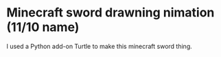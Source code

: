 # Minecraft sword drawning nimation (11/10 name)
I used a Python add-on Turtle to make this minecraft sword thing. 
